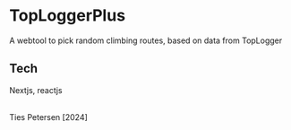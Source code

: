 # TopLoggerPlus
A webtool to pick random climbing routes, based on data from TopLogger

## Tech
Nextjs, reactjs

<br>
Ties Petersen [2024]

